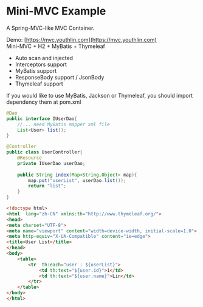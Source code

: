 # Mini-MVC Example
A Spring-MVC-like MVC Container.  

Demo: [https://mvc.youthlin.com](https://mvc.youthlin.com)  
Mini-MVC + H2 + MyBatis + Thymeleaf  

- Auto scan and injected
- Interceptors support
- MyBatis support 
- ResponseBody support / JsonBody
- Thymeleaf support

If you would like to use MyBatis, Jackson or Thymeleaf, 
you should import dependency them at pom.xml

```java
@Dao
public interface IUserDao{
    //... need MyBatis mapper xml file
    List<User> list();
}
```

```java
@Controller
public class UserController{
    @Resource
    private IUserDao userDao;
    
    public String index(Map<String,Object> map){
        map.put("userList", userDao.list());
        return "list";
    }
}
```

```html
<!doctype html>
<html  lang="zh-CN" xmlns:th="http://www.thymeleaf.org/">
<head>
<meta charset="UTF-8">
<meta name="viewport" content="width=device-width, initial-scale=1.0">
<meta http-equiv="X-UA-Compatible" content="ie=edge">
<title>User List</title>
</head>
<body>
    <table>
        <tr  th:each="user : ${userList}">
            <td th:text="${user.id}">1</td>
            <td th:text="${user.name}">Lin</td>
        </tr>
    </table>
</body>
</html>
```